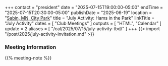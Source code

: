 +++
contact = "president"
date = "2025-07-15T19:00:00-05:00"
endTime = "2025-07-15T20:30:00-05:00"
publishDate = "2025-06-19"
location = "[Sabin, MN, City Park](https://goo.gl/maps/3LZgFLksDvk)"
title = "July Activity: Hams in the Park"
linkTitle = "July Activity"
dates = [ "Club Meetings" ]
outputs = [ "HTML", "Calendar" ]
update = 2
aliases = [ "/cal/2025/07/15/july-activity-tbd/" ]
+++
{{< import "/post/2025/july-activity-invitation.md" >}}

### Meeting Information

{{% meeting-note %}}
